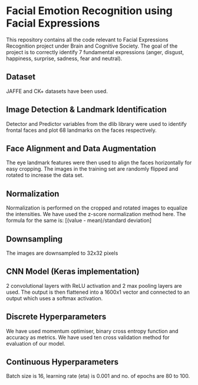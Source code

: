 # Facial Emotion Recognition using Facial Expressions
This repository contains all the code relevant to Facial Expressions Recognition project under Brain and Cognitive Society. The goal of the project is to correctly identify 7 fundamental expressions (anger, disgust, happiness, surprise, sadness, fear and neutral).
## Dataset
JAFFE and CK+ datasets have been used.
## Image Detection & Landmark Identification
Detector and Predictor variables from the dlib library were used to identify frontal faces and plot 68 landmarks on the faces respectively.
## Face Alignment and Data Augmentation
The eye landmark features were then used to align the faces horizontally for easy cropping. The images in the training set are randomly flipped and rotated to increase the data set.
## Normalization
Normalization is performed on the cropped and rotated images to equalize the intensities. We have used the z-score normalization method here. The formula for the same is:
[(value - mean)/standard deviation]
## Downsampling
The images are downsampled to 32x32 pixels
## CNN Model (Keras implementation)
2 convolutional layers with ReLU activation and 2 max pooling layers are used. The output is then flattened into a 1600x1 vector and connected to an output which uses a softmax activation.
## Discrete Hyperparameters
We have used momentum optimiser, binary cross entropy function and accuracy as metrics. We have used ten cross validation method for evaluation of our model.
## Continuous Hyperparameters
Batch size is 16, learning rate (eta) is 0.001 and no. of epochs are 80 to 100.

